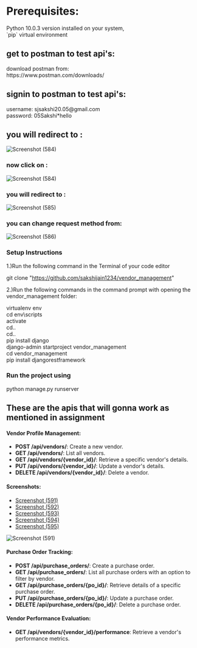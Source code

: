<h1>Prerequisites:</h1>
<p>Python 10.0.3 version installed on your system, <br>
`pip` virtual environment</p>

<h2>get to postman to test api's: </h2>

<p>download postman from:<br>
https://www.postman.com/downloads/</p>

<h2>signin to postman to test api's: </h2>
 <p>
username: sjsakshi20.05@gmail.com<br>
password: 05Sakshi*hello</p>

<h2>you will redirect to :</h2>

![Screenshot (584)](https://github.com/sakshijain1234/vendor_management/assets/82942988/770a1c31-e6fd-4051-b9c4-dfd10f95ae3d)

<h3>now click on :</h3>

![Screenshot (584)](https://github.com/sakshijain1234/vendor_management/assets/82942988/4f92fc73-33ae-4147-a754-413cdb5f6601)

<h3>you will redirect to :</h3>

![Screenshot (585)](https://github.com/sakshijain1234/vendor_management/assets/82942988/18e3b6f1-cf47-4c41-b6e3-747a4b84429d)

<h3>you can change request method from:</h3>

![Screenshot (586)](https://github.com/sakshijain1234/vendor_management/assets/82942988/7f59c849-084b-42a4-ac01-d23086c93000)

<h3>Setup Instructions</h3>

<p>1.)Run the following command in the Terminal of your code editor

git clone "https://github.com/sakshijain1234/vendor_management"

2.)Run the following commands in the command prompt with opening the vendor_management folder:

virtualenv env<br>
cd env\scripts<br>
activate<br>
cd..<br>
cd..<br>
pip install django<br>
django-admin startproject vendor_management<br>
cd vendor_management<br>
pip install djangorestframework</p>

<h3>Run the project using</h3>

<p>python manage.py runserver</p>

<h2>These are the apis that will gonna work as mentioned in assignment</h2>
<h4>Vendor Profile Management:</h4>
<ul>
    <li><strong>POST /api/vendors/</strong>: Create a new vendor.</li>
    <li><strong>GET /api/vendors/</strong>: List all vendors.</li>
    <li><strong>GET /api/vendors/{vendor_id}/</strong>: Retrieve a specific vendor's details.</li>
    <li><strong>PUT /api/vendors/{vendor_id}/</strong>: Update a vendor's details.</li>
    <li><strong>DELETE /api/vendors/{vendor_id}/</strong>: Delete a vendor.</li>
</ul>

<h4>Screenshots:</h4>
<ul>
    <li><a href="https://github.com/sakshijain1234/vendor_management/assets/82942988/a491e5c9-b024-4a7e-aa35-b9b8b498bb1d">Screenshot (591)</a></li>
    <li><a href="https://github.com/sakshijain1234/vendor_management/assets/82942988/1123bf3d-bbc0-4e23-9bde-d5a45054b059">Screenshot (592)</a></li>
    <li><a href="https://github.com/sakshijain1234/vendor_management/assets/82942988/3a19b81f-48dd-4224-950e-3c9a5da75d0a">Screenshot (593)</a></li>
    <li><a href="https://github.com/sakshijain1234/vendor_management/assets/82942988/3133befc-0842-42ee-8cea-503a8cab0c10">Screenshot (594)</a></li>
    <li><a href="https://github.com/sakshijain1234/vendor_management/assets/82942988/6da91207-73e4-4098-9d2b-5f6327fad087">Screenshot (595)</a></li>
</ul>

![Screenshot (591)](https://github.com/sakshijain1234/vendor_management/assets/82942988/70c4f6e9-6acf-4890-b7ed-6c1b319c9781)

<h4>Purchase Order Tracking:</h4>
<ul>
    <li><strong>POST /api/purchase_orders/</strong>: Create a purchase order.</li>
    <li><strong>GET /api/purchase_orders/</strong>: List all purchase orders with an option to filter by vendor.</li>
    <li><strong>GET /api/purchase_orders/{po_id}/</strong>: Retrieve details of a specific purchase order.</li>
    <li><strong>PUT /api/purchase_orders/{po_id}/</strong>: Update a purchase order.</li>
    <li><strong>DELETE /api/purchase_orders/{po_id}/</strong>: Delete a purchase order.</li>
</ul>

<h4>Vendor Performance Evaluation:</h4>
<ul>
    <li><strong>GET /api/vendors/{vendor_id}/performance</strong>: Retrieve a vendor's performance metrics.</li>
</ul>


